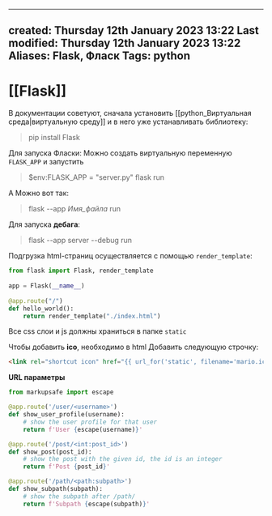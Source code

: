 
---
created: Thursday 12th January 2023 13:22
Last modified: Thursday 12th January 2023 13:22
Aliases: Flask, Фласк
Tags: python
---

# [[Flask]]

В документации советуют, сначала установить [[python_Виртуальная среда|виртуальную среду]] и в него уже устанавливать библиотеку:

>pip install Flask



Для запуска Фласки:
Можно создать виртуальную переменную `FLASK_APP`  и запустить
>$env:FLASK_APP = "server.py"
>flask run

А Можно вот так:
>flask --app *Имя_файла* run

Для запуска **дебага**:
>flask --app server --debug run



Подгрузка html-страниц осуществляется с помощью `render_template`:
```python
from flask import Flask, render_template  
  
app = Flask(__name__)  
  
@app.route("/")  
def hello_world():  
    return render_template("./index.html")
```
Все css слои и js должны храниться в папке `static`

Чтобы добавить **ico**, необходимо в html Добавить следующую строчку:
```html
<link rel="shortcut icon" href="{{ url_for('static', filename='mario.ico') }}">
```

**URL параметры**
```python
from markupsafe import escape

@app.route('/user/<username>')
def show_user_profile(username):
    # show the user profile for that user
    return f'User {escape(username)}'

@app.route('/post/<int:post_id>')
def show_post(post_id):
    # show the post with the given id, the id is an integer
    return f'Post {post_id}'

@app.route('/path/<path:subpath>')
def show_subpath(subpath):
    # show the subpath after /path/
    return f'Subpath {escape(subpath)}'
```